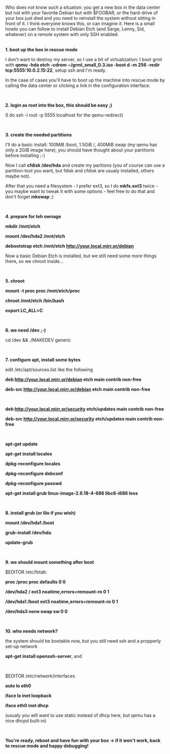 <html><body><p>Who does not know such a situation: you get a new box in the data center but not with your favorite Debian but with $FOOBAR, or the hard-drive of your box just died and you need to reinstall the system without sitting in front of it. I think everyone knows this, or can imagine it. Here is a small howto you can follow to install Debian Etch (and Sarge, Lenny, Sid, whatever) on a remote system with only SSH enabled.<br>

<br>

<strong>1. boot up the box in rescue mode</strong><br>

I don't want to destroy my server, so I use a bit of virtualization: I boot grml with <strong>qemu -hda etch -cdrom ~/grml_small_0.3.iso -boot d -m 256 -redir tcp:5555:10.0.2.15:22</strong>, setup ssh and I'm ready.<br>

In the case of cases you'll have to boot up the machine into rescue mode by calling the data center or clicking a link in the configuration interface.<br>

<br>

<strong>2. login as root into the box, this should be easy ;)</strong><br>

(I do ssh -l root -p 5555 localhost for the qemu-redirect)<br>

<br>

<strong>3. create the needed partitions</strong><br>

I'll do a basic install: 100MiB /boot, 1.5GiB /, 400MiB swap (my qemu has only a 2GiB image here), you should have thought about your partitions before installing ;-)<br>

Now I call <strong>cfdisk /dev/hda</strong> and create my paritions (you of course can use a partition-tool you want, but fdisk and cfdisk are usualy installed, others maybe not).<br>

After that you need a filesystem - I prefer ext3, so I do <strong>mkfs.ext3</strong> twice - you maybe want to tweak it with some options - feel free to do that and don't forget <strong>mkswap</strong> ;)<br>

<br>

<strong>4. prepare for teh ownage</strong><br>

<strong>mkdir /mnt/etch<br>

mount /dev/hda2 /mnt/etch<br>

debootstrap etch /mnt/etch http://your.local.mirr.or/debian</strong><br>

Now a basic Debian Etch is installed, but we still need some more things there, so we chroot inside...<br>

<br>

<strong>5. chroot</strong><br>

<strong>mount -t proc proc /mnt/etch/proc<br>

chroot /mnt/etch /bin/bash<br>

export LC_ALL=C</strong><br>

<br>

<strong>6. we need /dev ;-)</strong><br>

cd /dev &amp;&amp; ./MAKEDEV generic<br>

<br>

<strong>7. configure apt, install some bytes</strong><br>

edit /etc/apt/sources.list like the following<br>

<strong>deb http://your.local.mirr.or/debian etch main contrib non-free<br>

deb-src http://your.local.mirr.or/debian etch main contrib non-free<br>

<br>

deb http://your.local.mirr.or/security etch/updates main contrib non-free<br>

deb-src http://your.local.mirr.or/security etch/updates main contrib non-free</strong><br>

<br>

<strong>apt-get update<br>

apt-get install locales<br>

dpkg-reconfigure locales<br>

dpkg-reconfigure debconf<br>

dpkg-reconfigure passwd<br>

apt-get install grub linux-image-2.6.18-4-686 libc6-i686 less</strong><br>

<br>

<strong>8. install grub (or lilo if you wish)</strong><br>

<strong>mount /dev/hda1 /boot<br>

grub-install /dev/hda<br>

update-grub</strong><br>

<br>

<strong>9. we should mount something after boot</strong><br>

$EDITOR /etc/fstab:<br>

<strong>proc            /proc           proc    defaults        0       0<br>

/dev/hda2       /               ext3    noatime,errors=remount-ro       0       1<br>

/dev/hda1       /boot           ext3    noatime,errors=remount-ro       0       1<br>

/dev/hda3       none            swap    sw      0       0</strong><br>

<br>

<strong>10. who needs network?</strong><br>

the system should be bootable now, but you still need ssh and a propperly set-up network<br>

<strong>apt-get install openssh-server</strong>, and<br>

<br>

$EDITOR /etc/network/interfaces<br>

<strong>auto lo eth0<br>

iface lo inet loopback<br>

iface eth0 inet dhcp</strong><br>

(usualy you will want to use static instead of dhcp here, but qemu has a nice dhcpd built-in)<br>

<br>

<strong>You're ready, reboot and have fun with your box -&gt; if it won't work, back to rescue mode and happy debugging!</strong></p></body></html>